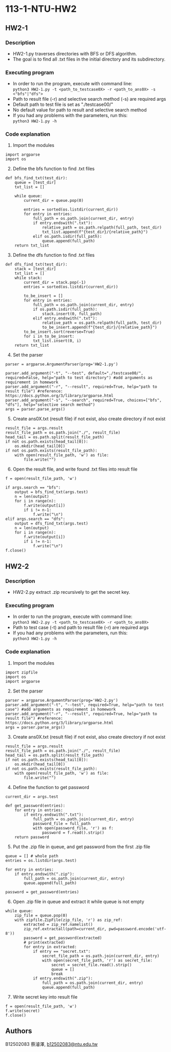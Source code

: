 # 113-1-NTU-HW2

## HW2-1 
### Description
* HW2-1.py traverses directories with BFS or DFS algorithm.  <br>
* The goal is to find all .txt files in the initial directory and its subdirectory.

### Executing program
* In order to run the program, execute with command line:  <br>
`python3 HW2-1.py -t <path_to_testcase0X> -r <path_to_ans0X> -s <"bfs"|"dfs">`  <br>
* Path to result file (-r) and selective search method (-s) are required args
* Default path to test file is set as "./testcase00/"
* No default value for path to result and selective search method
* If you had any problems with the parameters, run this:  <br>
`python3 HW2-1.py -h`  <br>

### Code explanation
1. Import the modules
```
import argparse
import os
```
2. Define the bfs function to find .txt files
```
def bfs_find_txt(test_dir):
    queue = [test_dir]
    txt_list = []

    while queue:
        current_dir = queue.pop(0)

        entries = sorted(os.listdir(current_dir))
        for entry in entries:
            full_path = os.path.join(current_dir, entry)
            if entry.endswith(".txt"):
                relative_path = os.path.relpath(full_path, test_dir)
                txt_list.append(f"{test_dir}/{relative_path}")
            elif os.path.isdir(full_path):
                queue.append(full_path)
    return txt_list
```
3. Define the dfs function to find .txt files
```
def dfs_find_txt(test_dir):
    stack = [test_dir]
    txt_list = []
    while stack:
        current_dir = stack.pop(-1)
        entries = sorted(os.listdir(current_dir))

        to_be_insert = []
        for entry in entries:
            full_path = os.path.join(current_dir, entry)
            if os.path.isdir(full_path):
                stack.insert(0, full_path)
            elif entry.endswith(".txt"):
                relative_path = os.path.relpath(full_path, test_dir)
                to_be_insert.append(f"{test_dir}/{relative_path}")
        to_be_insert.sort(reverse=True)
        for i in to_be_insert:
            txt_list.insert(0, i)
    return txt_list
```
4. Set the parser
```
parser = argparse.ArgumentParser(prog='HW2-1.py')

parser.add_argument("-t", "--test", default="./testcase00/", required=False, help="path to test directory") #add arguments as requirement in homework
parser.add_argument("-r", "--result", required=True, help="path to result file") #reference: https://docs.python.org/3/library/argparse.html
parser.add_argument("-s", "--search", required=True, choices=["bfs", "dfs"], help="selective search method") 
args = parser.parse_args()
```
5. Create ans0X.txt (result file) if not exist, also create directory if not exist
```
result_file = args.result
result_file_path = os.path.join("./", result_file)
head_tail = os.path.split(result_file_path)
if not os.path.exists(head_tail[0]):
    os.mkdir(head_tail[0])
if not os.path.exists(result_file_path):
    with open(result_file_path, 'w') as file:
        file.write("")
```
6. Open the result file, and write found .txt files into result file
```
f = open(result_file_path, 'w')

if args.search == "bfs":
    output = bfs_find_txt(args.test)
    n = len(output)
    for i in range(n):
        f.write(output[i])
        if i != n-1:
            f.write("\n")
elif args.search == "dfs":
    output = dfs_find_txt(args.test)
    n = len(output)
    for i in range(n):
        f.write(output[i])
        if i != n-1:
            f.write("\n")
f.close()
```

## HW2-2
### Description
* HW2-2.py extract .zip recursively to get the secret key.  <br>

### Executing program
* In order to run the program, execute with command line:  <br>
`python3 HW2-2.py -t <path_to_testcase0X> -r <path_to_ans0X>`
* Path to test case (-t) and path to result file (-r) are required args
* If you had any problems with the parameters, run this:  <br>
`python3 HW2-1.py -h`  <br>

### Code explanation
1. Import the modules
```
import zipfile
import os
import argparse
```
2. Set the parser
```
parser = argparse.ArgumentParser(prog='HW2-2.py')
parser.add_argument("-t", "--test", required=True, help="path to test case") #add arguments as requirement in homework
parser.add_argument("-r", "--result", required=True, help="path to result file") #reference: https://docs.python.org/3/library/argparse.html
args = parser.parse_args()
```
3. Create ans0X.txt (result file) if not exist, also create directory if not exist
```
result_file = args.result
result_file_path = os.path.join("./", result_file)
head_tail = os.path.split(result_file_path)
if not os.path.exists(head_tail[0]):
    os.mkdir(head_tail[0])
if not os.path.exists(result_file_path):
    with open(result_file_path, 'w') as file:
        file.write("")
```
4. Define the function to get password
```
current_dir = args.test

def get_password(entries):
    for entry in entries:
        if entry.endswith(".txt"):
            full_path = os.path.join(current_dir, entry)
            password_file = full_path
            with open(password_file, 'r') as f:
                password = f.read().strip()
    return password
```
5. Put the .zip file in queue, and get password from the first .zip file
```
queue = [] # whole path
entries = os.listdir(args.test)

for entry in entries:
    if entry.endswith(".zip"):
        full_path = os.path.join(current_dir, entry)
        queue.append(full_path)

password = get_password(entries)
```
6. Open .zip file in queue and extract it while queue is not empty
```
while queue:
    zip_file = queue.pop(0)
    with zipfile.ZipFile(zip_file, 'r') as zip_ref:
        extracted = zip_ref.namelist()
        zip_ref.extractall(path=current_dir, pwd=password.encode('utf-8'))
        password = get_password(extracted)
        # print(extracted)
        for entry in extracted:
            if entry == "secret.txt":
                secret_file_path = os.path.join(current_dir, entry)
                with open(secret_file_path, 'r') as secret_file:
                    secret = secret_file.read().strip()
                    queue = []
                    break
            if entry.endswith(".zip"):
                full_path = os.path.join(current_dir, entry)
                queue.append(full_path)
```
7. Write secret key into result file
```
f = open(result_file_path, 'w')
f.write(secret)
f.close()
```
## Authors
B12502083 蔡濬澤, b12502083@ntu.edu.tw
